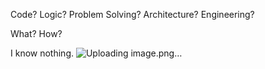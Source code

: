 Code? Logic? Problem Solving? Architecture? Engineering?

What? How? 

I know nothing.
![Uploading image.png…]()
